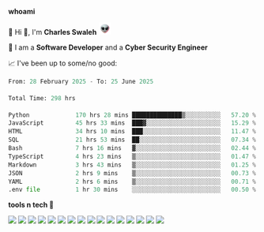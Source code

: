 **whoami**

🤪 Hi 👋, I'm **Charles Swaleh** <img src="alien.gif" height="25px">

🤖 I am a **Software Developer** and a **Cyber Security Engineer**

📈 I've been up to some/no good:

<!--START_SECTION:waka-->

```python
From: 28 February 2025 - To: 25 June 2025

Total Time: 298 hrs

Python             170 hrs 28 mins ██████████████▒░░░░░░░░░░   57.20 %
JavaScript         45 hrs 33 mins  ███▓░░░░░░░░░░░░░░░░░░░░░   15.29 %
HTML               34 hrs 10 mins  ███░░░░░░░░░░░░░░░░░░░░░░   11.47 %
SQL                21 hrs 53 mins  ██░░░░░░░░░░░░░░░░░░░░░░░   07.34 %
Bash               7 hrs 16 mins   ▓░░░░░░░░░░░░░░░░░░░░░░░░   02.44 %
TypeScript         4 hrs 23 mins   ▒░░░░░░░░░░░░░░░░░░░░░░░░   01.47 %
Markdown           3 hrs 43 mins   ▒░░░░░░░░░░░░░░░░░░░░░░░░   01.25 %
JSON               2 hrs 9 mins    ▒░░░░░░░░░░░░░░░░░░░░░░░░   00.73 %
YAML               2 hrs 6 mins    ▒░░░░░░░░░░░░░░░░░░░░░░░░   00.71 %
.env file          1 hr 30 mins    ░░░░░░░░░░░░░░░░░░░░░░░░░   00.50 %
```

<!--END_SECTION:waka-->


**tools n tech 🔭**

![](https://img.shields.io/badge/OS-Linux-informational?style=flat&logo=linux&logoColor=white&color=800020)
![](https://img.shields.io/badge/Code-JavaScript-informational?style=flat&logo=javascript&logoColor=white&color=800020)
![](https://img.shields.io/badge/Code-Python-informational?style=flat&logo=python&logoColor=white&color=800020)
![](https://img.shields.io/badge/Code-C-informational?style=flat&logo=c&logoColor=white&color=800020)
![](https://img.shields.io/badge/Code-Ruby-informational?style=flat&logo=ruby&logoColor=white&color=800020)
![](https://img.shields.io/badge/Code-Go-informational?style=flat&logo=go&logoColor=white&color=800020)
![](https://img.shields.io/badge/Framework-React-informational?style=flat&logo=react&logoColor=white&color=800020)
![](https://img.shields.io/badge/Framework-Django-informational?style=flat&logo=django&logoColor=white&color=800020)
![](https://img.shields.io/badge/Framework-Flask-informational?style=flat&logo=flask&logoColor=white&color=800020)
![](https://img.shields.io/badge/Framework-Rails-informational?style=flat&logo=Ruby&logoColor=white&color=800020)
![](https://img.shields.io/badge/Shell-Bash-informational?style=flat&logo=gnu-bash&logoColor=white&color=800020)
![](https://img.shields.io/badge/DB-PostgreSQL-informational?style=flat&logo=postgresql&logoColor=white&color=800020)
![](https://img.shields.io/badge/DB-MySQL-informational?style=flat&logo=mysql&logoColor=white&color=800020)
![](https://img.shields.io/badge/CI/CD-Docker-informational?style=flat&logo=docker&logoColor=white&color=800020)
![](https://img.shields.io/badge/CI/CD-Kubernetes-informational?style=flat&logo=kubernetes&logoColor=white&color=800020)
![](https://img.shields.io/badge/CI/CD-Jenkins-informational?style=flat&logo=jenkins&logoColor=white&color=800020)

<!-- **stats 🔭**

[![Charles's GitHub stats](https://github-readme-stats.vercel.app/api?username=mashm3ll0w&count_private=true&show_icons=true&theme=maroongold&include_all_commits=true)](https://github.com/anuraghazra/github-readme-stats)             [![Top Langs](https://github-readme-stats.vercel.app/api/top-langs/?username=mashm3ll0w&layout=compact&theme=maroongold&langs_count=6)](https://github.com/anuraghazra/github-readme-stats) -->

